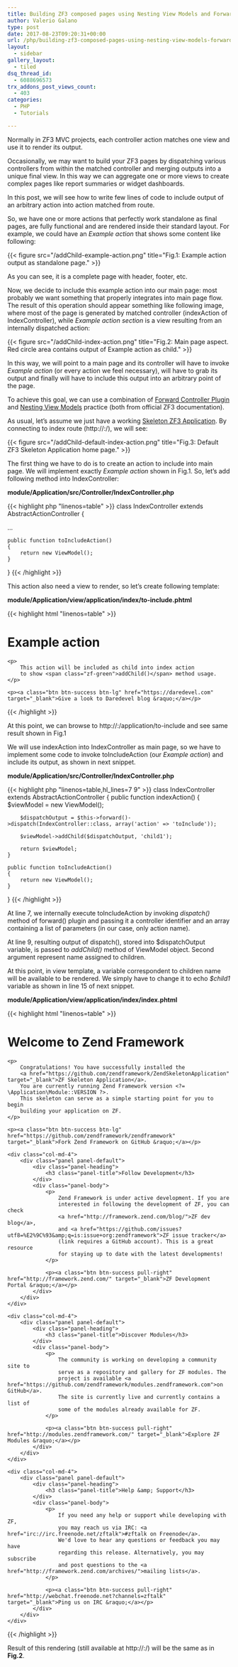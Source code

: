 ```yaml
---
title: Building ZF3 composed pages using Nesting View Models and Forward Controller Plugin
author: Valerio Galano
type: post
date: 2017-08-23T09:20:31+00:00
url: /php/building-zf3-composed-pages-using-nesting-view-models-forward-controller-plugin/
layout:
  - sidebar
gallery_layout:
  - tiled
dsq_thread_id:
  - 6088696573
trx_addons_post_views_count:
  - 403
categories:
  - PHP
  - Tutorials

---
```

Normally in ZF3 MVC projects, each controller action matches one view and use it to render its output.

Occasionally, we may want to build your ZF3 pages by dispatching various controllers from within the matched controller and merging outputs into a unique final view. In this way we can aggregate one or more views to create complex pages like report summaries or widget dashboards.

In this post, we will see how to write few lines of code to include output of an arbitrary action into action matched from route.

So, we have one or more actions that perfectly work standalone as final pages, are fully functional and are rendered inside their standard layout. For example, we could have an _Example action_ that shows some content like following:

{{< figure src="/addChild-example-action.png" title="Fig.1: Example action output as standalone page." >}}

As you can see, it is a complete page with header, footer, etc.

Now, we decide to include this example action into our main page: most probably we want something that properly integrates into main page flow. The result of this operation should appear something like following image, where most of the page is generated by matched controller (indexAction of IndexController), while _Example action section_ is a view resulting from an internally dispatched action:

{{< figure src="/addChild-index-action.png" title="Fig.2: Main page aspect. Red circle area contains output of Example action as child." >}}

In this way, we will point to a main page and its controller will have to invoke _Example action_ (or every action we feel necessary), will have to grab its output and finally will have to include this output into an arbitrary point of the page.

To achieve this goal, we can use a combination of [Forward Controller Plugin][1] and [Nesting View Models][2] practice (both from official ZF3 documentation).

As usual, let’s assume we just have a working <a href="https://docs.zendframework.com/tutorials/getting-started/skeleton-application/" target="_blank" rel="noopener noreferrer">Skeleton ZF3 Application</a>. By connecting to index route (http://<server>:<port>/), we will see:

{{< figure src="/addChild-default-index-action.png" title="Fig.3: Default ZF3 Skeleton Application home page." >}}

The first thing we have to do is to create an action to include into main page. We will implement exactly _Example action_ shown in Fig.1. So, let&#8217;s add following method into IndexController:

**module/Application/src/Controller/IndexController.php**

{{< highlight php "linenos=table" >}}
class IndexController extends AbstractActionController
{

   ...

    public function toIncludeAction()
    {
        return new ViewModel();
    }
}
{{< /highlight >}}

This action also need a view to render, so let&#8217;s create following template:

**module/Application/view/application/index/to-include.phtml**

{{< highlight html "linenos=table" >}}
<div class="jumbotron">
    <h1><span class="zf-green">Example</span> action</h1>

    <p>
        This action will be included as child into index action
        to show <span class="zf-green">addChild()</span> method usage.
    </p>

    <p><a class="btn btn-success btn-lg" href="https://daredevel.com" target="_blank">Give a look to Daredevel blog &raquo;</a></p>
</div>
{{< /highlight >}}

At this point, we can browse to http://<server>:<port>/application/to-include and see same result shown in Fig.1

We will use indexAction into IndexController as main page, so we have to implement some code to invoke toIncludeAction (our _Example action_) and include its output, as shown in next snippet.

**module/Application/src/Controller/IndexController.php**

{{< highlight php "linenos=table,hl_lines=7 9" >}}
class IndexController extends AbstractActionController
{
    public function indexAction()
    {
        $viewModel = new ViewModel();

        $dispatchOutput = $this->forward()->dispatch(IndexController::class, array('action' => 'toInclude'));

        $viewModel->addChild($dispatchOutput, 'child1');

        return $viewModel;
    }

    public function toIncludeAction()
    {
        return new ViewModel();
    }
}
{{< /highlight >}}

At line 7, we internally execute toIncludeAction by invoking _dispatch()_ method of forward() plugin and passing it a controller identifier and an array containing a list of parameters (in our case, only action name).

At line 9, resulting output of dispatch(), stored into $dispatchOutput variable, is passed to _addChild()_ method of ViewModel object. Second argument represent name assigned to children.

At this point, in view template, a variable correspondent to children name will be available to be rendered. We simply have to change it to echo _$child1_ variable as shown in line 15 of next snippet.

**module/Application/view/application/index/index.phtml**

{{< highlight html "linenos=table" >}}
<div class="jumbotron">
    <h1>Welcome to <span class="zf-green">Zend Framework</span></h1>

    <p>
        Congratulations! You have successfully installed the
        <a href="https://github.com/zendframework/ZendSkeletonApplication" target="_blank">ZF Skeleton Application</a>.
        You are currently running Zend Framework version <?= \Application\Module::VERSION ?>.
        This skeleton can serve as a simple starting point for you to begin
        building your application on ZF.
    </p>

    <p><a class="btn btn-success btn-lg" href="https://github.com/zendframework/zendframework" target="_blank">Fork Zend Framework on GitHub &raquo;</a></p>
</div>

<?= $child1 ?>

<div class="row">

    <div class="col-md-4">
        <div class="panel panel-default">
            <div class="panel-heading">
                <h3 class="panel-title">Follow Development</h3>
            </div>
            <div class="panel-body">
                <p>
                    Zend Framework is under active development. If you are
                    interested in following the development of ZF, you can check
                    <a href="http://framework.zend.com/blog/">ZF dev blog</a>,
                    and <a href="https://github.com/issues?utf8=%E2%9C%93&amp;q=is:issue+org:zendframework">ZF issue tracker</a>
                    (link requires a GitHub account). This is a great resource
                    for staying up to date with the latest developments!
                </p>

                <p><a class="btn btn-success pull-right" href="http://framework.zend.com/" target="_blank">ZF Development Portal &raquo;</a></p>
            </div>
        </div>
    </div>

    <div class="col-md-4">
        <div class="panel panel-default">
            <div class="panel-heading">
                <h3 class="panel-title">Discover Modules</h3>
            </div>
            <div class="panel-body">
                <p>
                    The community is working on developing a community site to
                    serve as a repository and gallery for ZF modules. The
                    project is available <a href="https://github.com/zendframework/modules.zendframework.com">on GitHub</a>.
                    The site is currently live and currently contains a list of
                    some of the modules already available for ZF.
                </p>

                <p><a class="btn btn-success pull-right" href="http://modules.zendframework.com/" target="_blank">Explore ZF Modules &raquo;</a></p>
            </div>
        </div>
    </div>

    <div class="col-md-4">
        <div class="panel panel-default">
            <div class="panel-heading">
                <h3 class="panel-title">Help &amp; Support</h3>
            </div>
            <div class="panel-body">
                <p>
                    If you need any help or support while developing with ZF,
                    you may reach us via IRC: <a href="irc://irc.freenode.net/zftalk">#zftalk on Freenode</a>.
                    We'd love to hear any questions or feedback you may have
                    regarding this release. Alternatively, you may subscribe
                    and post questions to the <a href="http://framework.zend.com/archives/">mailing lists</a>.
                </p>

                <p><a class="btn btn-success pull-right" href="http://webchat.freenode.net?channels=zftalk" target="_blank">Ping us on IRC &raquo;</a></p>
            </div>
        </div>
    </div>
</div>

{{< /highlight >}}

Result of this rendering (still available at http://<server>:<port>/) will be the same as in **Fig.2**.

 [1]: https://docs.zendframework.com/zend-mvc/plugins/#forward-plugin
 [2]: https://docs.zendframework.com/zend-view/quick-start/#nesting-view-models
